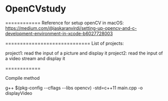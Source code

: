# OpenCVstudy

============
Reference for setup openCV in macOS:
https://medium.com/@jaskaranvirdi/setting-up-opencv-and-c-development-environment-in-xcode-b6027728003



=============================
List of projects:

project1: read the input of a picture and display it
project2: read the input of a video stream and display it

============

Compile method

g++ $(pkg-config --cflags --libs opencv) -std=c++11  main.cpp -o displayVideo


